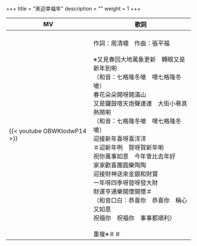 +++
title = "來迎幸福年"
description = ""
weight = 1
+++

MV  | 歌詞  
--------------|-------
{{< youtube OBWKtodwP14 >}}|<br/>作詞：周清嘯　作曲：張平福<br/><br/>※又見春回大地萬象更新　轉眼又是新年到喲<br/>（和音：七格隆冬嗆　嘿七格隆冬嗆）<br/>春花朵朵開呀開滿山<br/>又是鑼鼓喧天炮聲連連　大街小巷真熱鬧喲<br/>（和音：七格隆冬嗆　嘿七格隆冬嗆）<br/>迎接新年喜呀喜洋洋<br/>＃迎新年咧　賀呀賀新年喲<br/>祝你萬事如意　今年會比去年好<br/>家家歡喜團圓樂陶陶<br/>迎接財神送來金銀和財寶<br/>一年呀四季呀發呀發大財<br/>財運亨通樂開懷開懷＃<br/>（和音口白：恭喜你　恭喜你　稱心又如意<br/>祝福你　祝福你　事事都順利）<br/><br/>重複※＃＃



